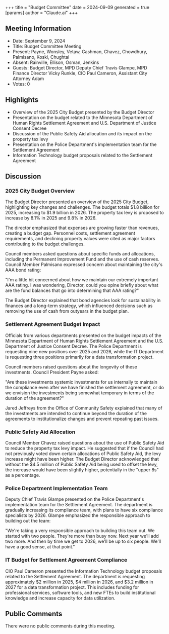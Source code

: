 +++
title = "Budget Committee"
date = 2024-09-09
 generated = true
[params]
  author = "Claude.ai"
+++

## Meeting Information

- Date: September 9, 2024
- Title: Budget Committee Meeting
- Present: Payne, Wonsley, Vetaw, Cashman, Chavez, Chowdhury, Palmisano, Koski, Chughtai
- Absent: Rainville, Ellison, Osman, Jenkins
- Guests: Budget Director, MPD Deputy Chief Travis Glampe, MPD Finance Director Vicky Runkle, CIO Paul Cameron, Assistant City Attorney Adam
- Votes: 0

## Highlights

- Overview of the 2025 City Budget presented by the Budget Director
- Presentation on the budget related to the Minnesota Department of Human Rights Settlement Agreement and U.S. Department of Justice Consent Decree
- Discussion of the Public Safety Aid allocation and its impact on the property tax levy
- Presentation on the Police Department's implementation team for the Settlement Agreement
- Information Technology budget proposals related to the Settlement Agreement

## Discussion

### 2025 City Budget Overview

The Budget Director presented an overview of the 2025 City Budget, highlighting key changes and challenges. The budget totals $1.8 billion for 2025, increasing to $1.9 billion in 2026. The property tax levy is proposed to increase by 8.1% in 2025 and 9.8% in 2026. 

The director emphasized that expenses are growing faster than revenues, creating a budget gap. Personnel costs, settlement agreement requirements, and declining property values were cited as major factors contributing to the budget challenges.

Council members asked questions about specific funds and allocations, including the Permanent Improvement Fund and the use of cash reserves. Council Member Palmisano expressed concern about maintaining the city's AAA bond rating:

"I'm a little bit concerned about how we maintain our extremely important AAA rating. I was wondering, Director, could you opine briefly about what are the fund balances that go into determining that AAA rating?"

The Budget Director explained that bond agencies look for sustainability in finances and a long-term strategy, which influenced decisions such as removing the use of cash from outyears in the budget plan.

### Settlement Agreement Budget Impact

Officials from various departments presented on the budget impacts of the Minnesota Department of Human Rights Settlement Agreement and the U.S. Department of Justice Consent Decree. The Police Department is requesting nine new positions over 2025 and 2026, while the IT Department is requesting three positions primarily for a data transformation project.

Council members raised questions about the longevity of these investments. Council President Payne asked:

"Are these investments systemic investments for us internally to maintain the compliance even after we have finished the settlement agreement, or do we envision the investments being somewhat temporary in terms of the duration of the agreement?"

Jared Jeffreys from the Office of Community Safety explained that many of the investments are intended to continue beyond the duration of the agreements to institutionalize changes and prevent repeating past issues.

### Public Safety Aid Allocation

Council Member Chavez raised questions about the use of Public Safety Aid to reduce the property tax levy impact. He suggested that if the Council had not previously voted down certain allocations of Public Safety Aid, the levy increase might have been higher. The Budget Director acknowledged that without the $4.5 million of Public Safety Aid being used to offset the levy, the increase would have been slightly higher, potentially in the "upper 8s" as a percentage.

### Police Department Implementation Team

Deputy Chief Travis Glampe presented on the Police Department's implementation team for the Settlement Agreement. The department is gradually increasing its compliance team, with plans to have six compliance specialists by 2026. Glampe emphasized the responsible approach to building out the team:

"We're taking a very responsible approach to building this team out. We started with two people. They're more than busy now. Next year we'll add two more. And then by time we get to 2026, we'll be up to six people. We'll have a good sense, at that point."

### IT Budget for Settlement Agreement Compliance

CIO Paul Cameron presented the Information Technology budget proposals related to the Settlement Agreement. The department is requesting approximately $2 million in 2025, $4 million in 2026, and $3.2 million in 2027 for a data transformation project. This includes funding for professional services, software tools, and new FTEs to build institutional knowledge and increase capacity for data utilization.

## Public Comments

There were no public comments during this meeting.
